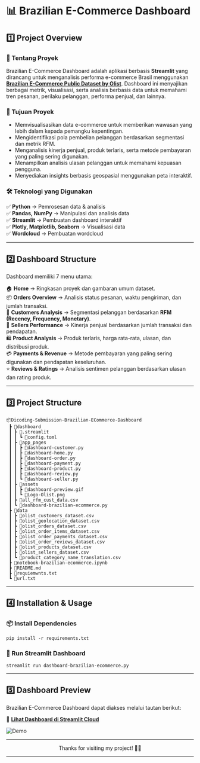 # **📊 Brazilian E-Commerce Dashboard**

## **1️⃣ Project Overview**

### **📌 Tentang Proyek**

Brazilian E-Commerce Dashboard adalah aplikasi berbasis **Streamlit** yang dirancang untuk menganalisis performa e-commerce Brasil menggunakan **[Brazilian E-Commerce Public Dataset by Olist](https://www.kaggle.com/datasets/olistbr/brazilian-ecommerce)**. Dashboard ini menyajikan berbagai metrik, visualisasi, serta analisis berbasis data untuk memahami tren pesanan, perilaku pelanggan, performa penjual, dan lainnya.

### **🎯 Tujuan Proyek**

- Memvisualisasikan data e-commerce untuk memberikan wawasan yang lebih dalam kepada pemangku kepentingan.
- Mengidentifikasi pola pembelian pelanggan berdasarkan segmentasi dan metrik RFM.
- Menganalisis kinerja penjual, produk terlaris, serta metode pembayaran yang paling sering digunakan.
- Menampilkan analisis ulasan pelanggan untuk memahami kepuasan pengguna.
- Menyediakan insights berbasis geospasial menggunakan peta interaktif.

### **🛠️ Teknologi yang Digunakan**

✅ **Python** → Pemrosesan data & analisis  
✅ **Pandas, NumPy** → Manipulasi dan analisis data  
✅ **Streamlit** → Pembuatan dashboard interaktif  
✅ **Plotly, Matplotlib, Seaborn** → Visualisasi data  
✅ **Wordcloud** → Pembuatan wordcloud

---

## **2️⃣ Dashboard Structure**

Dashboard memiliki 7 menu utama:

🏠 **Home** → Ringkasan proyek dan gambaran umum dataset.  
📦 **Orders Overview** → Analisis status pesanan, waktu pengiriman, dan jumlah transaksi.  
🛒 **Customers Analysis** → Segmentasi pelanggan berdasarkan **RFM (Recency, Frequency, Monetary)**.  
🏬 **Sellers Performance** → Kinerja penjual berdasarkan jumlah transaksi dan pendapatan.  
🛍️ **Product Analysis** → Produk terlaris, harga rata-rata, ulasan, dan distribusi produk.  
💳 **Payments & Revenue** → Metode pembayaran yang paling sering digunakan dan pendapatan keseluruhan.  
⭐ **Reviews & Ratings** → Analisis sentimen pelanggan berdasarkan ulasan dan rating produk.

---

## **3️⃣ Project Structure**

```
📦Dicoding-Submission-Brazilian-ECommerce-Dashboard
 ┣ 📂dashboard
 ┃ ┣ 📂.streamlit
 ┃ ┃ ┗ 📜config.toml
 ┃ ┣ 📂app_pages
 ┃ ┃ ┣ 📜dashboard-customer.py
 ┃ ┃ ┣ 📜dashboard-home.py
 ┃ ┃ ┣ 📜dashboard-order.py
 ┃ ┃ ┣ 📜dashboard-payment.py
 ┃ ┃ ┣ 📜dashboard-product.py
 ┃ ┃ ┣ 📜dashboard-review.py
 ┃ ┃ ┗ 📜dashboard-seller.py
 ┃ ┣ 📂assets
 ┃ ┃ ┣ 📜dashboard-preview.gif
 ┃ ┃ ┗ 📜Logo-Olist.png
 ┃ ┣ 📜all_rfm_cust_data.csv
 ┃ ┗ 📜dashboard-brazilian-ecommerce.py
 ┣ 📂data
 ┃ ┣ 📜olist_customers_dataset.csv
 ┃ ┣ 📜olist_geolocation_dataset.csv
 ┃ ┣ 📜olist_orders_dataset.csv
 ┃ ┣ 📜olist_order_items_dataset.csv
 ┃ ┣ 📜olist_order_payments_dataset.csv
 ┃ ┣ 📜olist_order_reviews_dataset.csv
 ┃ ┣ 📜olist_products_dataset.csv
 ┃ ┣ 📜olist_sellers_dataset.csv
 ┃ ┗ 📜product_category_name_translation.csv
 ┣ 📜notebook-brazilian-ecommerce.ipynb
 ┣ 📜README.md
 ┣ 📜requiemwnts.txt
 ┗ 📜url.txt
```

---

## **4️⃣ Installation & Usage**

### **📦 Install Dependencies**

```
pip install -r requirements.txt
```

### **🚀 Run Streamlit Dashboard**

```
streamlit run dashboard-brazilian-ecommerce.py
```

---

## **5️⃣ Dashboard Preview**

Brazilian E-Commerce Dashboard dapat diakses melalui tautan berikut:

🔗 **[Lihat Dashboard di Streamlit Cloud](https://share.streamlit.io/username/repository-name/main/app.py)**

![Demo](./dashboard/assets/dashboard-preview.gif)

---

<p align="center">Thanks for visiting my project! 🚀🔥</p>

---
